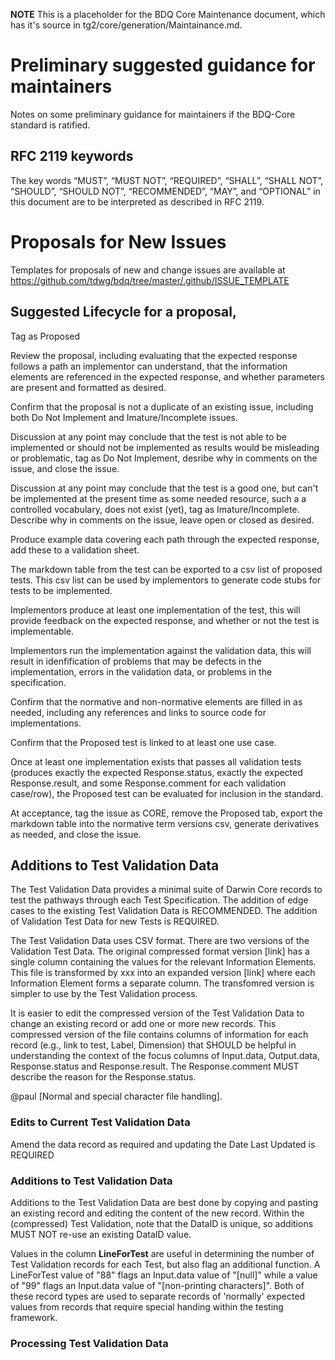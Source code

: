 **NOTE** This is a placeholder for the BDQ Core Maintenance document, which has it's source in tg2/core/generation/Maintainance.md.

# Preliminary suggested guidance for maintainers

Notes on some preliminary guidance for maintainers if the BDQ-Core standard is ratified.

## RFC 2119 keywords
The key words “MUST”, “MUST NOT”, “REQUIRED”, “SHALL”, “SHALL NOT”, “SHOULD”, “SHOULD NOT”, “RECOMMENDED”, “MAY”, and “OPTIONAL” in this document are to be interpreted as described in RFC 2119.

# Proposals for New Issues 

Templates for proposals of new and change issues are available at https://github.com/tdwg/bdq/tree/master/.github/ISSUE_TEMPLATE

## Suggested Lifecycle for a proposal,

Tag as Proposed

Review the proposal, including evaluating that the expected response follows a path an implementor can understand, that the information elements are referenced in the expected response, and whether parameters are present and formatted as desired.

Confirm that the proposal is not a duplicate of an existing issue, including both Do Not Implement and Imature/Incomplete issues.

Discussion at any point may conclude that the test is not able to be implemented or should not be implemented as results would be misleading or problematic, tag as Do Not Implement, desribe why in comments on the issue, and close the issue.

Discussion at any point may conclude that the test is a good one, but can't be implemented at the present time as some needed resource, such a a controlled vocabulary, does not exist (yet), tag as Imature/Incomplete.  Describe why in comments on the issue, leave open or closed as desired.

Produce example data covering each path through the expected response, add these to a validation sheet.

The markdown table from the test can be exported to a csv list of proposed tests.  This csv list can be used by implementors to generate code stubs for tests to be implemented.

Implementors produce at least one implementation of the test, this will provide feedback on the expected response, and whether or not the test is implementable.

Implementors run the implementation against the validation data, this will result in idenfification of problems that may be defects in the implementation, errors in the validation data, or problems in the specification.  

Confirm that the normative and non-normative elements are filled in as needed, including any references and links to source code for implementations.

Confirm that the Proposed test is linked to at least one use case.  

Once at least one implementation exists that passes all validation tests (produces exactly the expected Response.status, exactly the expected Response.result, and some Response.comment for each validation case/row), the Proposed test can be evaluated for inclusion in the standard.  

At acceptance, tag the issue as CORE, remove the Proposed tab, export the markdown table into the normative term versions csv, generate derivatives as needed, and close the issue.

## Additions to Test Validation Data

The Test Validation Data provides a minimal suite of Darwin Core records to test the pathways through each Test Specification. The addition of edge cases to the existing Test Validation Data is RECOMMENDED. The addition of Validation Test Data for new Tests is REQUIRED.

The Test Validation Data uses CSV format. There are two versions of the Validation Test Data. The original compressed format version [link] has a single column containing the values for the relevant Information Elements. This file is transformed by xxx into an expanded version [link] where each Information Element forms a separate column. The transfomred version is simpler to use by the Test Validation process.

It is easier to edit the compressed version of the Test Validation Data to change an existing record or add one or more new records. This compressed version of the file contains columns of information for each record (e.g., link to test, Label, Dimension) that SHOULD be helpful in understanding the context of the focus columns of Input.data, Output.data, Response.status and Response.result. The Response.comment MUST describe the reason for the Response.status. 

@paul [Normal and special character file handling].

### Edits to Current Test Validation Data

Amend the data record as required and updating the Date Last Updated is REQUIRED

### Additions to Test Validation Data

Additions to the Test Validation Data are best done by copying and pasting an existing record and editing the content of the new record. Within the (compressed) Test Validation, note that the DataID is unique, so additions MUST NOT re-use an existing DataID value. 

Values in the column **LineForTest** are useful in determining the number of Test Validation records for each Test, but also flag an additional function. A LineForTest value of "88" flags an Input.data value of "[null]" while a value of "99" flags an Input.data value of "[non-printing characters]". Both of these record types are used to separate records of 'normally' expected values from records that require special handing within the testing framework. 

### Processing Test Validation Data
